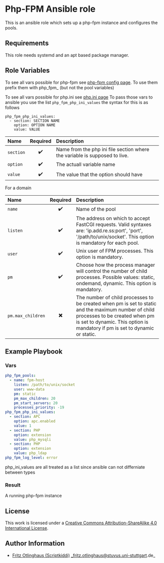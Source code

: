 # Php-FPM Ansible role

This is an ansible role which sets up a php-fpm instance and configures the pools.


## Requirements

This role needs systemd and an apt based package manager.


## Role Variables

To see all vars possible for php-fpm see 
[php-fpm config page](https://secure.php.net/manual/en/install.fpm.configuration.php). To use them prefix them with php_fpm_ (but not the pool variables)


To see all vars possible for php.ini see
[php.ini page](https://secure.php.net/manual/de/ini.list.php)
To pass those vars to ansible you use the list
`php_fpm_php_ini_values` the syntax for this is as follows
```
php_fpm_php_ini_values:
  - section: SECTION NAME
    option: OPTION NAME
    value: VALUE
```
| Name      |      Required      | Description                                                                |
|:----------|:------------------:|:---------------------------------------------------------------------------|
| `section` | :heavy_check_mark: | Name from the php ini file section where the variable is supposed to live. |
| `option`  | :heavy_check_mark: | The actuall variable name                                                  |
| `value`   | :heavy_check_mark: | The value that the option should have                                      |

For a domain

| Name              |         Required         | Description                                                                                                                                                                                                         |
|:------------------|:------------------------:|:--------------------------------------------------------------------------------------------------------------------------------------------------------------------------------------------------------------------|
| `name`            |    :heavy_check_mark:    | Name of the pool                                                                                                                                                                                                    |
| `listen`          |    :heavy_check_mark:    | The address on which to accept FastCGI requests. Valid syntaxes are: 'ip.add.re.ss:port', 'port', '/path/to/unix/socket'. This option is mandatory for each pool.                                                   |
| `user`            |    :heavy_check_mark:    | Unix user of FPM processes. This option is mandatory.                                                                                                                                                               |
| `pm`              |    :heavy_check_mark:    | Choose how the process manager will control the number of child processes. Possible values: static, ondemand, dynamic. This option is mandatory.                                                                    |
| `pm.max_children` | :heavy_multiplication_x: | The number of child processes to be created when pm is set to static and the maximum number of child processes to be created when pm is set to dynamic. This option is mandatory if pm is set to dynamic or static. |




## Example Playbook

### Vars

```yml
php_fpm_pools:
  - name: fpm-host
    listen: /path/to/unix/socket
    user: www-data
    pm: static
    pm_max_children: 20
    pm_start_servers: 20
    processes_priority: -19
php_fpm_php_ini_values:
  - section: APC
    option: apc.enabled
    value: 1
  - section: PHP
    option: extension
    value: php_mysqli
  - section: PHP
    option: extension
    value: php_ldap
php_fpm_log_level: error
```

php_ini_values are all treated as a list since ansible can not differniate between types
### Result

A running php-fpm instance


## License

This work is licensed under a [Creative Commons Attribution-ShareAlike 4.0 International License](http://creativecommons.org/licenses/by-sa/4.0/).


## Author Information

 * [Fritz Otlinghaus (Scriptkiddi)](https://github.com/Scriptkiddi) _fritz.otlinghaus@stuvus.uni-stuttgart.de_
